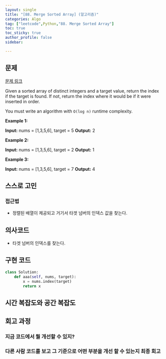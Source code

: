 ```yaml
---
layout: single
title: "[88. Merge Sorted Array] (알고리즘)"
categories: Algo
tag: ["leetcode",Python,"88. Merge Sorted Array"]
toc: true
toc_sticky: true
author_profile: false
sidebar:

---
```

## 문제

[문제 링크](https://leetcode.com/problems/search-insert-position/?envType=study-plan-v2&envId=top-interview-150)

Given a sorted array of distinct integers and a target value, return the index if the target is found. If not, return the index where it would be if it were inserted in order.

You must write an algorithm with `O(log n)` runtime complexity.

**Example 1:**

**Input:** nums = [1,3,5,6], target = 5
**Output:** 2

**Example 2:**

**Input:** nums = [1,3,5,6], target = 2
**Output:** 1

**Example 3:**

**Input:** nums = [1,3,5,6], target = 7
**Output:** 4

## 스스로 고민

### 접근법

- 정렬된 배열이 제공되고 거기서 타겟 넘버의 인덱스 값을 찾는다.

## 의사코드

- 타겟 넘버의 인덱스를 찾는다.

## 구현 코드

```python
class Solution:
    def aaa(self, nums, target):
        x = nums.index(target)
        return x
```

## 시간 복잡도와 공간 복잡도

## 회고 과정

### 지금 코드에서 뭘 개선할 수 있지?

### 다른 사람 코드를 보고 그 기준으로 어떤 부분을 개선 할 수 있는지 최종 회고
